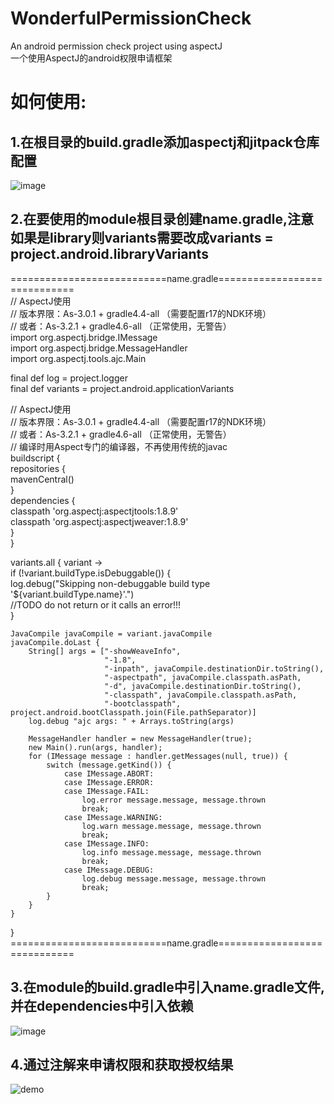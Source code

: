 # WonderfulPermissionCheck  
An android permission check project using aspectJ  
一个使用AspectJ的android权限申请框架  

# 如何使用:  
## 1.在根目录的build.gradle添加aspectj和jitpack仓库配置  
![image](https://github.com/wonderful27x/WonderfulPermissionCheck/tree/master/image/image1.jpg)  

## 2.在要使用的module根目录创建name.gradle,注意如果是library则variants需要改成variants = project.android.libraryVariants  
===========================name.gradle=============================  
// AspectJ使用  
// 版本界限：As-3.0.1 + gradle4.4-all （需要配置r17的NDK环境）  
// 或者：As-3.2.1 + gradle4.6-all （正常使用，无警告）  
import org.aspectj.bridge.IMessage  
import org.aspectj.bridge.MessageHandler  
import org.aspectj.tools.ajc.Main  

final def log = project.logger  
final def variants = project.android.applicationVariants  

// AspectJ使用  
// 版本界限：As-3.0.1 + gradle4.4-all （需要配置r17的NDK环境）  
// 或者：As-3.2.1 + gradle4.6-all （正常使用，无警告）  
// 编译时用Aspect专门的编译器，不再使用传统的javac  
buildscript {  
    repositories {  
        mavenCentral()  
    }  
    dependencies {  
        classpath 'org.aspectj:aspectjtools:1.8.9'  
        classpath 'org.aspectj:aspectjweaver:1.8.9'  
    }  
}  

variants.all { variant ->  
    if (!variant.buildType.isDebuggable()) {  
        log.debug("Skipping non-debuggable build type '${variant.buildType.name}'.")  
        //TODO do not return or it calls an error!!!  
    }  

    JavaCompile javaCompile = variant.javaCompile  
    javaCompile.doLast {  
        String[] args = ["-showWeaveInfo",  
                         "-1.8",  
                         "-inpath", javaCompile.destinationDir.toString(),  
                         "-aspectpath", javaCompile.classpath.asPath,  
                         "-d", javaCompile.destinationDir.toString(),  
                         "-classpath", javaCompile.classpath.asPath,  
                         "-bootclasspath", project.android.bootClasspath.join(File.pathSeparator)]  
        log.debug "ajc args: " + Arrays.toString(args)  

        MessageHandler handler = new MessageHandler(true);  
        new Main().run(args, handler);  
        for (IMessage message : handler.getMessages(null, true)) {  
            switch (message.getKind()) {  
                case IMessage.ABORT:  
                case IMessage.ERROR:  
                case IMessage.FAIL:  
                    log.error message.message, message.thrown  
                    break;  
                case IMessage.WARNING:  
                    log.warn message.message, message.thrown  
                    break;  
                case IMessage.INFO:  
                    log.info message.message, message.thrown  
                    break;  
                case IMessage.DEBUG:  
                    log.debug message.message, message.thrown  
                    break;  
            }  
        }  
    }  
}  
===========================name.gradle=============================  

## 3.在module的build.gradle中引入name.gradle文件,并在dependencies中引入依赖  
![image](https://github.com/wonderful27x/WonderfulPermissionCheck/tree/master/image/image2.jpg)  

## 4.通过注解来申请权限和获取授权结果  
![demo](https://github.com/wonderful27x/WonderfulPermissionCheck/tree/master/app/src/main/java/com/wonderful/wonderfulpermissioncheck)  
